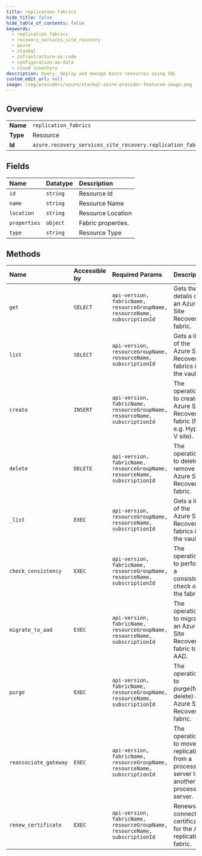 ```yaml
---
title: replication_fabrics
hide_title: false
hide_table_of_contents: false
keywords:
  - replication_fabrics
  - recovery_services_site_recovery
  - azure    
  - stackql
  - infrastructure-as-code
  - configuration-as-data
  - cloud inventory
description: Query, deploy and manage Azure resources using SQL
custom_edit_url: null
image: /img/providers/azure/stackql-azure-provider-featured-image.png
---
```

  
    

## Overview
<table><tbody>
<tr><td><b>Name</b></td><td><code>replication_fabrics</code></td></tr>
<tr><td><b>Type</b></td><td>Resource</td></tr>
<tr><td><b>Id</b></td><td><code>azure.recovery_services_site_recovery.replication_fabrics</code></td></tr>
</tbody></table>

## Fields
| Name | Datatype | Description |
|:-----|:---------|:------------|
| `id` | `string` | Resource Id |
| `name` | `string` | Resource Name |
| `location` | `string` | Resource Location |
| `properties` | `object` | Fabric properties. |
| `type` | `string` | Resource Type |
## Methods
| Name | Accessible by | Required Params | Description |
|:-----|:--------------|:----------------|:------------|
| `get` | `SELECT` | `api-version, fabricName, resourceGroupName, resourceName, subscriptionId` | Gets the details of an Azure Site Recovery fabric. |
| `list` | `SELECT` | `api-version, resourceGroupName, resourceName, subscriptionId` | Gets a list of the Azure Site Recovery fabrics in the vault. |
| `create` | `INSERT` | `api-version, fabricName, resourceGroupName, resourceName, subscriptionId` | The operation to create an Azure Site Recovery fabric (for e.g. Hyper-V site). |
| `delete` | `DELETE` | `api-version, fabricName, resourceGroupName, resourceName, subscriptionId` | The operation to delete or remove an Azure Site Recovery fabric. |
| `_list` | `EXEC` | `api-version, resourceGroupName, resourceName, subscriptionId` | Gets a list of the Azure Site Recovery fabrics in the vault. |
| `check_consistency` | `EXEC` | `api-version, fabricName, resourceGroupName, resourceName, subscriptionId` | The operation to perform a consistency check on the fabric. |
| `migrate_to_aad` | `EXEC` | `api-version, fabricName, resourceGroupName, resourceName, subscriptionId` | The operation to migrate an Azure Site Recovery fabric to AAD. |
| `purge` | `EXEC` | `api-version, fabricName, resourceGroupName, resourceName, subscriptionId` | The operation to purge(force delete) an Azure Site Recovery fabric. |
| `reassociate_gateway` | `EXEC` | `api-version, fabricName, resourceGroupName, resourceName, subscriptionId` | The operation to move replications from a process server to another process server. |
| `renew_certificate` | `EXEC` | `api-version, fabricName, resourceGroupName, resourceName, subscriptionId` | Renews the connection certificate for the ASR replication fabric. |
